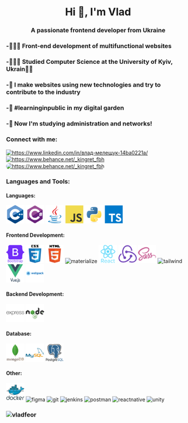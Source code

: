 

<h1 align="center">Hi 👋, I'm Vlad</h1>
<h3 align="center">A passionate frontend developer from Ukraine</h3>

<p align="center">
<h3>-👩🏻‍💻 Front-end development of multifunctional websites</h3>
<h3>-👩🏻‍🎓 Studied Computer Science at the University of Kyiv, Ukrain💙💛</h3>
<h3>-🎨 I make websites using new technologies and try to contribute to the industry</h3>
<h3>-🌷 #learninginpublic in my digital garden</h3>
<h3>-💭 Now I'm studying administration and networks!</h3>
</p>
<h3 align="left">Connect with me:</h3>
<p align="left">
    <a   rel="noopener noreferrer nofollow" rel="nofollow" class="no-decoration" href="https://linkedin.com/in/https://www.linkedin.com/in/влад-мелещук-14ba0221a/" target="_blank">
        <img align="center" src="https://raw.githubusercontent.com/rahuldkjain/github-profile-readme-generator/master/src/images/icons/Social/linked-in-alt.svg" alt="https://www.linkedin.com/in/влад-мелещук-14ba0221a/" height="40" width="40" />
    </a>
    <a  rel="nofollow" class="no-decoration" href="https://www.behance.net/https://www.behance.net/_kingret_fbh" target="_blank">
        <img align="center" src="https://raw.githubusercontent.com/rahuldkjain/github-profile-readme-generator/master/src/images/icons/Social/behance.svg" alt="https://www.behance.net/_kingret_fbh" height="40" width="40" />
    </a>
    <a  rel="noopener noreferrer nofollow" rel="nofollow" class="no-decoration" href="https://t.me/Mono435" target="_blank" style="border-radius: 30px;">
        <img align="center" src="https://store-images.s-microsoft.com/image/apps.55245.13537716651231321.3067a421-6c2f-48a9-b77c-1e38e19146e6.10e2aa49-52ca-4e79-9a61-b6422978afb9" alt="https://www.behance.net/_kingret_fbh" height="40" width="40" style="border-radius: 30px;">
    </a>
</p>


<h3 align="left">Languages and Tools:</h3>

<h4 align="left">Languages:</h4>
<p align="left">
        <img src="https://raw.githubusercontent.com/devicons/devicon/master/icons/cplusplus/cplusplus-original.svg" alt="cplusplus" width="50" height="50"/>
        <img src="https://raw.githubusercontent.com/devicons/devicon/master/icons/csharp/csharp-original.svg" alt="csharp" width="50" height="50"/>
        <img src="https://raw.githubusercontent.com/devicons/devicon/master/icons/java/java-original.svg" alt="java" width="50" height="50"/>
        <img src="https://raw.githubusercontent.com/devicons/devicon/master/icons/javascript/javascript-original.svg" alt="javascript" width="50" height="50"/>
        <img src="https://raw.githubusercontent.com/devicons/devicon/master/icons/python/python-original.svg" alt="python" width="50" height="50"/>
        <img src="https://raw.githubusercontent.com/devicons/devicon/master/icons/typescript/typescript-original.svg" alt="typescript" width="50" height="50"/>
</p>

<h4 align="left">Frontend Development:</h4>
<p align="left">
        <img src="https://raw.githubusercontent.com/devicons/devicon/master/icons/bootstrap/bootstrap-plain-wordmark.svg" alt="bootstrap" width="50" height="50"/>
        <img src="https://raw.githubusercontent.com/devicons/devicon/master/icons/css3/css3-original-wordmark.svg" alt="css3" width="50" height="50"/>
        <img src="https://raw.githubusercontent.com/devicons/devicon/master/icons/html5/html5-original-wordmark.svg" alt="html5" width="50" height="50"/>
        <img src="https://raw.githubusercontent.com/prplx/svg-logos/5585531d45d294869c4eaab4d7cf2e9c167710a9/svg/materialize.svg" alt="materialize" width="50" height="50"/>
        <img src="https://raw.githubusercontent.com/devicons/devicon/master/icons/react/react-original-wordmark.svg" alt="react" width="50" height="50"/>
        <img src="https://raw.githubusercontent.com/devicons/devicon/master/icons/redux/redux-original.svg" alt="redux" width="50" height="50"/>
        <img src="https://raw.githubusercontent.com/devicons/devicon/master/icons/sass/sass-original.svg" alt="sass" width="50" height="50"/>
        <img src="https://www.vectorlogo.zone/logos/tailwindcss/tailwindcss-icon.svg" alt="tailwind" width="50" height="50"/>
        <img src="https://raw.githubusercontent.com/devicons/devicon/master/icons/vuejs/vuejs-original-wordmark.svg" alt="vuejs" width="50" height="50"/>
        <img src="https://raw.githubusercontent.com/devicons/devicon/d00d0969292a6569d45b06d3f350f463a0107b0d/icons/webpack/webpack-original-wordmark.svg" alt="webpack" width="50" height="50"/>
</p>


<h4 align="left">Backend Development:</h4>
<p align="left">  <img src="https://raw.githubusercontent.com/devicons/devicon/master/icons/express/express-original-wordmark.svg" alt="express" width="50" height="50"/>  <img src="https://raw.githubusercontent.com/devicons/devicon/master/icons/nodejs/nodejs-original-wordmark.svg" alt="nodejs" width="50" height="50"/>  </p>

<h4 align="left">Database:</h4>
<p align="left">
        <img src="https://raw.githubusercontent.com/devicons/devicon/master/icons/mongodb/mongodb-original-wordmark.svg" alt="mongodb" width="50" height="50"/>
        <img src="https://raw.githubusercontent.com/devicons/devicon/master/icons/mysql/mysql-original-wordmark.svg" alt="mysql" width="50" height="50"/>
        <img src="https://raw.githubusercontent.com/devicons/devicon/master/icons/postgresql/postgresql-original-wordmark.svg" alt="postgresql" width="50" height="50"/>
</p>
<h4 align="left">Other:</h4>
<p align="left">
        <img src="https://raw.githubusercontent.com/devicons/devicon/master/icons/docker/docker-original-wordmark.svg" alt="docker" width="50" height="50"/>
        <img src="https://www.vectorlogo.zone/logos/figma/figma-icon.svg" alt="figma" width="50" height="50"/>
        <img src="https://www.vectorlogo.zone/logos/git-scm/git-scm-icon.svg" alt="git" width="50" height="50"/>
        <img src="https://www.vectorlogo.zone/logos/jenkins/jenkins-icon.svg" alt="jenkins" width="50" height="50"/>
        <img src="https://www.vectorlogo.zone/logos/getpostman/getpostman-icon.svg" alt="postman" width="50" height="50"/>
        <img src="https://reactnative.dev/img/header_logo.svg" alt="reactnative" width="50" height="50"/>
        <img src="https://www.vectorlogo.zone/logos/unity3d/unity3d-icon.svg" alt="unity" width="50" height="50"/>
</p>
<h3><img align="left" src="https://github-readme-stats.vercel.app/api/top-langs?username=vladfeor&show_icons=true&locale=en&layout=compact" alt="vladfeor" /></h3>

